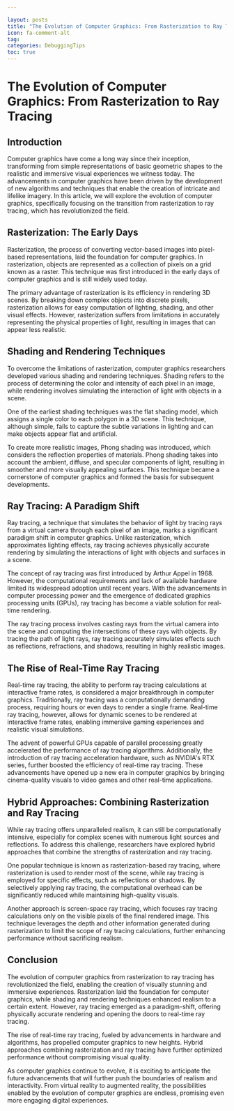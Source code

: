 ```yaml
---

layout: posts
title: "The Evolution of Computer Graphics: From Rasterization to Ray Tracing"
icon: fa-comment-alt
tag:      
categories: DebuggingTips
toc: true
---
```




# The Evolution of Computer Graphics: From Rasterization to Ray Tracing

## Introduction

Computer graphics have come a long way since their inception, transforming from simple representations of basic geometric shapes to the realistic and immersive visual experiences we witness today. The advancements in computer graphics have been driven by the development of new algorithms and techniques that enable the creation of intricate and lifelike imagery. In this article, we will explore the evolution of computer graphics, specifically focusing on the transition from rasterization to ray tracing, which has revolutionized the field.

## Rasterization: The Early Days

Rasterization, the process of converting vector-based images into pixel-based representations, laid the foundation for computer graphics. In rasterization, objects are represented as a collection of pixels on a grid known as a raster. This technique was first introduced in the early days of computer graphics and is still widely used today.

The primary advantage of rasterization is its efficiency in rendering 3D scenes. By breaking down complex objects into discrete pixels, rasterization allows for easy computation of lighting, shading, and other visual effects. However, rasterization suffers from limitations in accurately representing the physical properties of light, resulting in images that can appear less realistic.

## Shading and Rendering Techniques

To overcome the limitations of rasterization, computer graphics researchers developed various shading and rendering techniques. Shading refers to the process of determining the color and intensity of each pixel in an image, while rendering involves simulating the interaction of light with objects in a scene.

One of the earliest shading techniques was the flat shading model, which assigns a single color to each polygon in a 3D scene. This technique, although simple, fails to capture the subtle variations in lighting and can make objects appear flat and artificial.

To create more realistic images, Phong shading was introduced, which considers the reflection properties of materials. Phong shading takes into account the ambient, diffuse, and specular components of light, resulting in smoother and more visually appealing surfaces. This technique became a cornerstone of computer graphics and formed the basis for subsequent developments.

## Ray Tracing: A Paradigm Shift

Ray tracing, a technique that simulates the behavior of light by tracing rays from a virtual camera through each pixel of an image, marks a significant paradigm shift in computer graphics. Unlike rasterization, which approximates lighting effects, ray tracing achieves physically accurate rendering by simulating the interactions of light with objects and surfaces in a scene.

The concept of ray tracing was first introduced by Arthur Appel in 1968. However, the computational requirements and lack of available hardware limited its widespread adoption until recent years. With the advancements in computer processing power and the emergence of dedicated graphics processing units (GPUs), ray tracing has become a viable solution for real-time rendering.

The ray tracing process involves casting rays from the virtual camera into the scene and computing the intersections of these rays with objects. By tracing the path of light rays, ray tracing accurately simulates effects such as reflections, refractions, and shadows, resulting in highly realistic images.

## The Rise of Real-Time Ray Tracing

Real-time ray tracing, the ability to perform ray tracing calculations at interactive frame rates, is considered a major breakthrough in computer graphics. Traditionally, ray tracing was a computationally demanding process, requiring hours or even days to render a single frame. Real-time ray tracing, however, allows for dynamic scenes to be rendered at interactive frame rates, enabling immersive gaming experiences and realistic visual simulations.

The advent of powerful GPUs capable of parallel processing greatly accelerated the performance of ray tracing algorithms. Additionally, the introduction of ray tracing acceleration hardware, such as NVIDIA's RTX series, further boosted the efficiency of real-time ray tracing. These advancements have opened up a new era in computer graphics by bringing cinema-quality visuals to video games and other real-time applications.

## Hybrid Approaches: Combining Rasterization and Ray Tracing

While ray tracing offers unparalleled realism, it can still be computationally intensive, especially for complex scenes with numerous light sources and reflections. To address this challenge, researchers have explored hybrid approaches that combine the strengths of rasterization and ray tracing.

One popular technique is known as rasterization-based ray tracing, where rasterization is used to render most of the scene, while ray tracing is employed for specific effects, such as reflections or shadows. By selectively applying ray tracing, the computational overhead can be significantly reduced while maintaining high-quality visuals.

Another approach is screen-space ray tracing, which focuses ray tracing calculations only on the visible pixels of the final rendered image. This technique leverages the depth and other information generated during rasterization to limit the scope of ray tracing calculations, further enhancing performance without sacrificing realism.

## Conclusion

The evolution of computer graphics from rasterization to ray tracing has revolutionized the field, enabling the creation of visually stunning and immersive experiences. Rasterization laid the foundation for computer graphics, while shading and rendering techniques enhanced realism to a certain extent. However, ray tracing emerged as a paradigm-shift, offering physically accurate rendering and opening the doors to real-time ray tracing.

The rise of real-time ray tracing, fueled by advancements in hardware and algorithms, has propelled computer graphics to new heights. Hybrid approaches combining rasterization and ray tracing have further optimized performance without compromising visual quality.

As computer graphics continue to evolve, it is exciting to anticipate the future advancements that will further push the boundaries of realism and interactivity. From virtual reality to augmented reality, the possibilities enabled by the evolution of computer graphics are endless, promising even more engaging digital experiences.